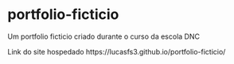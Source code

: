 # portfolio-ficticio

<p>Um portfolio ficticio criado durante o curso da escola DNC</p>
<p>Link do site hospedado https://lucasfs3.github.io/portfolio-ficticio/</p>
